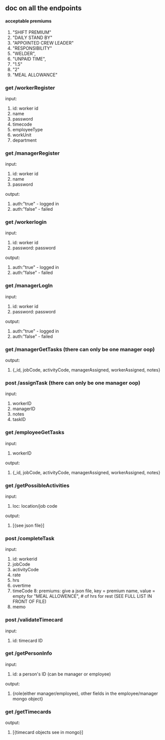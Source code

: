 ## doc on all the endpoints 

#### acceptable premiums
1. "SHIFT PREMIUM"
2. "DAILY STAND BY"
3. "APPOINTED CREW LEADER"
4. "RESPONSIBILITY"
5. "WELDER",
6. "UNPAID TIME",
7. "1.5"
8. "2"
9. "MEAL ALLOWANCE"

### get /workerRegister

input:

1. id: worker id
2. name
3. password
4. timecode
5. employeeType
6. workUnit
7. department

### get /managerRegister

input:

1. id: worker id
2. name
3. password

output:

1. auth:"true" - logged in
2. auth:"false" - failed

### get /workerlogin

input:

1. id: worker id
2. password: password

output:

1. auth:"true" - logged in
2. auth:"false" - failed

### get /managerLogIn

input:

1. id: worker id
2. password: password

output:

1. auth:"true" - logged in
2. auth:"false" - failed

### get /managerGetTasks (there can only be one manager oop)

output:

1. {_id, jobCode, activityCode, managerAssigned, workerAssigned, notes}

### post /assignTask (there can only be one manager oop)

input:

1. workerID
2. managerID
3. notes
4. taskID

### get /employeeGetTasks

input:

1. workerID

output:

1. {_id, jobCode, activityCode, managerAssigned, workerAssigned, notes}

### get /getPossibleActivities

input:

1. loc: location/job code

output:

1. [{see json file}]

### post /completeTask

input:

1. id: workerid
2. jobCode
3. activityCode
4. rate
5. hrs
6. overtime
7. timeCode
8: premiums: give a json file, key = premium name, value = empty for "MEAL ALLOWENCE", # of hrs for rest (SEE FULL LIST IN FRONT OF FILE)
9. memo


### post /validateTimecard

input:

1. id: timecard ID

### get /getPersonInfo

input:

1. id: a person's ID (can be manager or employee)

output:
1. {role(either manager/employee), other fields in the employee/manager mongo object}

### get /getTimecards

output:
1. [{timecard objects see in mongo}]

